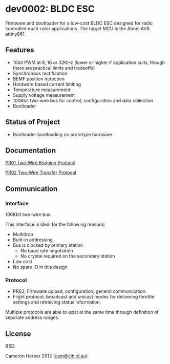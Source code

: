 # dev0002: BLDC ESC

Firmware and bootloader for a low-cost BLDC ESC designed for radio controlled multi-rotor applications. The target MCU is the Atmel AVR attiny861.

## Features
* 10bit PWM at 8, 16 or 32KHz (lower or higher if application suits, though there are practical limits and tradeoffs)
* Synchronous rectification
* BEMF position detection
* Hardware based current limiting
* Temperature measurement
* Supply voltage measurement
* 100Kbit two-wire bus for control, configuration and data collection
* Bootloader

## Status of Project
* Bootloader bootloading on prototype hardware.

## Documentation
[PR01 Two-Wire Bridging Protocol](doc/doc0002-0.02.pdf)

[PR02 Two-Wire Transfer Protocol](doc/doc0004-0.01.pdf)

## Communication
### Interface
100Kbit two-wire bus.

This interface is ideal for the following reasons:
* Multidrop
* Built-in addressing
* Bus is clocked by primary station
    * No baud rate negotiation
    * No crystal required on the secondary station
* Low cost
* No spare IO in this design

### Protocol
* PR03; Firmware upload, configuration, general communication.
* Flight protocol; broadcast and unicast modes for delivering throttle settings and retrieving status information.

Multiple protocols are able to exist at the same time through definition of separate address ranges.

## License
BSD.


Cameron Harper 2012
(cam@cjh.id.au) 
